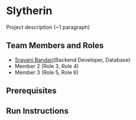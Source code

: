 # Slytherin

Project description (~1 paragraph)

## Team Members and Roles

* [Sravani Bandari](https://github.com/sravanibandari/CIS641-HW2-Bandari)(Backend Developer, Database)
* Member 2 (Role 3, Role 4)
* Member 3 (Role 5, Role 6)

## Prerequisites

## Run Instructions
